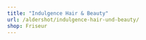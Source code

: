 ```yaml
---
title: "Indulgence Hair & Beauty"
url: /aldershot/indulgence-hair-und-beauty/
shop: Friseur
---
```

